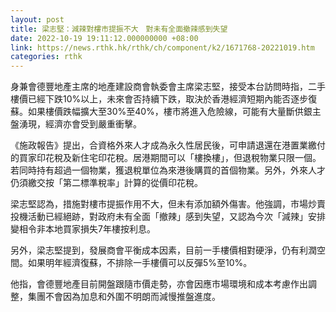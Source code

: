 ```yaml
---
layout: post
title: 梁志堅：減辣對樓市提振不大　對未有全面撤辣感到失望
date: 2022-10-19 19:11:12.000000000 +08:00
link: https://news.rthk.hk/rthk/ch/component/k2/1671768-20221019.htm
categories: rthk
---
```


身兼會德豐地產主席的地產建設商會執委會主席梁志堅，接受本台訪問時指，二手樓價已經下跌10%以上，未來會否持續下跌，取決於香港經濟短期內能否逐步復蘇。如果樓價跌幅擴大至30%至40%，樓市將進入危險線，可能有大量斷供銀主盤湧現，經濟亦會受到嚴重衝擊。

《施政報告》提出，合資格外來人才成為永久性居民後，可申請退還在港置業繳付的買家印花稅及新住宅印花稅。居港期間可以「樓換樓」，但退稅物業只限一個。若同時持有超過一個物業，獲退稅單位為來港後購買的首個物業。另外，外來人才仍須繳交按「第二標準稅率」計算的從價印花稅。

梁志堅認為，措施對樓市提振作用不大，但未有添加額外傷害。他強調，市場炒賣投機活動已經絕跡，對政府未有全面「撤辣」感到失望，又認為今次「減辣」安排變相令非本地買家損失7年樓按利息。

另外，梁志堅提到，發展商會平衡成本因素，目前一手樓價相對硬淨，仍有利潤空間。如果明年經濟復蘇，不排除一手樓價可以反彈5%至10%。

他指，會德豐地產目前開盤跟隨市價走勢，亦會因應市場環境和成本考慮作出調整，集團不會因為加息和外圍不明朗而減慢推盤進度。
